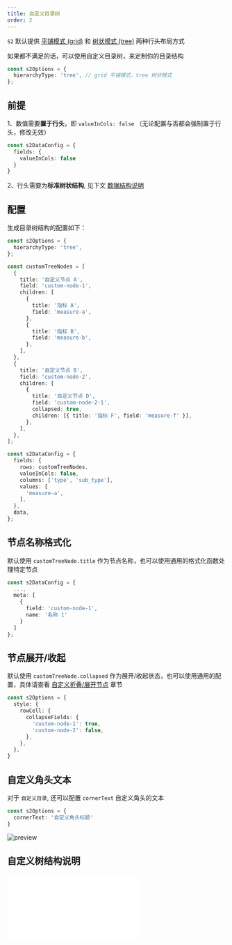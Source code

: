 ```yaml
---
title: 自定义目录树
order: 2
---
```


`S2` 默认提供 [平铺模式 (grid)](/examples/basic/pivot#grid) 和 [树状模式 (tree)](/examples/basic/pivot#tree) 两种行头布局方式

如果都不满足的话，可以使用自定义目录树，来定制你的目录结构

```ts
const s2Options = {
  hierarchyType: 'tree', // grid 平铺模式，tree 树状模式
};
```

<Playground path='custom/custom-tree/demo/custom-tree.ts' rid='container' height='400'></playground>

## 前提

1、数值需要**置于行头**，即 `valueInCols: false` （无论配置与否都会强制置于行头，修改无效）

```ts
const s2DataConfig = {
  fields: {
    valueInCols: false
  }
}
```

2、行头需要为**标准树状结构**, 见下文 [数据结构说明](#customtreenode)

## 配置

生成目录树结构的配置如下：

```ts
const s2Options = {
  hierarchyType: 'tree',
};

const customTreeNodes = [
  {
    title: '自定义节点 A',
    field: 'custom-node-1',
    children: [
      {
        title: '指标 A',
        field: 'measure-a',
      },
      {
        title: '指标 B',
        field: 'measure-b',
      },
    ],
  },
  {
    title: '自定义节点 B',
    field: 'custom-node-2',
    children: [
      {
        title: '自定义节点 D',
        field: 'custom-node-2-1',
        collapsed: true,
        children: [{ title: '指标 F', field: 'measure-f' }],
      },
    ],
  },
];

const s2DataConfig = {
  fields: {
    rows: customTreeNodes,
    valueInCols: false,
    columns: ['type', 'sub_type'],
    values: [
      'measure-a',
    ],
  },
  data,
};

```

## 节点名称格式化

默认使用 `customTreeNode.title` 作为节点名称，也可以使用通用的格式化函数处理特定节点

```ts
const s2DataConfig = {
  ...,
  meta: [
    {
      field: 'custom-node-1',
      name: '名称 1'
    }
  ]
};
```

## 节点展开/收起

默认使用 `customTreeNode.collapsed` 作为展开/收起状态，也可以使用通用的配置，具体请查看 [自定义折叠/展开节点](/manual/advanced/custom/custom-collapse-nodes) 章节

```ts
const s2Options = {
  style: {
    rowCell: {
      collapseFields: {
        'custom-node-1': true,
        'custom-node-2': false,
      },
    },
  },
}
```

## 自定义角头文本

对于 `自定义目录`, 还可以配置 `cornerText` 自定义角头的文本

```ts
const s2Options = {
  cornerText: '自定义角头标题'
}
```

![preview](https://gw.alipayobjects.com/zos/antfincdn/fyUwaEw2S/3e38caa2-31eb-4272-9158-a1392b5e6f9e.png)

## 自定义树结构说明

<embed src="@/docs/common/custom/customTreeNode.zh.md"></embed>
